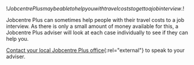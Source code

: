 $!Jobcentre Plus may be able to help you with travel costs to get to a job interview.$!

Jobcentre Plus can sometimes help people with their travel costs to a job interview. As there is only a small amount of money available for this, a Jobcentre Plus adviser will look at each case individually to see if they can help you. 

[Contact your local Jobcentre Plus office](http://los.direct.gov.uk/default.aspx?type=2&lang=en "Contact your local Jobcentre Plus office"){:rel="external"} to speak to your adviser.
